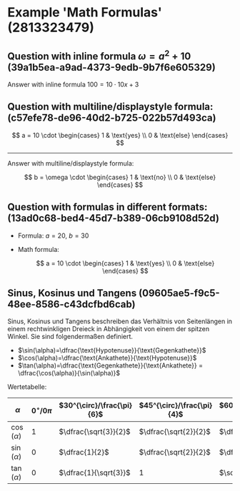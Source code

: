 # Example 'Math Formulas' (2813323479)

## Question with inline formula $\omega = a^2 + 10$ (39a1b5ea-a9ad-4373-9edb-9b7f6e605329)

Answer with inline formula $100 = 10 \cdot 10 x + 3$

## Question with multiline/displaystyle formula: (c57efe78-de96-40d2-b725-022b57d493ca)

$$
a = 10 \cdot \begin{cases}
1 & \text{yes} \\
0 & \text{else}
\end{cases}
$$

---

Answer with multiline/displaystyle formula:

$$
b = \omega \cdot \begin{cases}
1 & \text{no} \\
0 & \text{else}
\end{cases}
$$

## Question with formulas in different formats: (13ad0c68-bed4-45d7-b389-06cb9108d52d)

- Formula: $a = 20$, $b = 30$
- Math formula:

  $$
  a = 10 \cdot \begin{cases}
  1 & \text{yes} \\
  0 & \text{else}
  \end{cases}
  $$

## Sinus, Kosinus und Tangens (09605ae5-f9c5-48ee-8586-c43dcfbd6cab)

Sinus, Kosinus und Tangens beschreiben das Verhältnis von Seitenlängen in einem rechtwinkligen Dreieck in Abhängigkeit von einem der spitzen Winkel. Sie sind folgendermaßen definiert.

- $\sin(\alpha)=\dfrac{\text{Hypotenuse}}{\text{Gegenkathete}}$
- $\cos⁡(\alpha)=\dfrac{\text{Ankathete}}{\text{Hypotenuse}}$
- $\tan⁡(\alpha)=\dfrac{\text{Gegenkathete}}{\text{Ankathete}} = \dfrac{\cos(\alpha)}{\sin(\alpha)}$

Wertetabelle:

| $\alpha$            | $0^{\circ}/0 \pi$ | $30^{\circ}/\frac{\pi}{6}$ | $45^{\circ}/\frac{\pi}{4}$ | $60^{\circ}/\frac{\pi}{3}$ | $90^{\circ}/\frac{\pi}{2}$ | $180^{\circ}/\pi$ |
| ------------ | ---- | ------ | ------ | ------ | ------ | ------ |
| $\cos⁡(\alpha)$ | $1$ | $\dfrac{\sqrt{3}}{2}$ | $\dfrac{\sqrt{2}}{2}$ | $\dfrac{1}{2}$ | $0$ | $-1$ |
| $\sin(\alpha)$ | $0$ | $\dfrac{1}{2}$ | $\dfrac{\sqrt{2}}{2}$ | $\dfrac{\sqrt{3}}{2}$ | $1$ | $0$ |
| $\tan(\alpha)$ | $0$ | $\dfrac{1}{\sqrt{3}}$ | $1$ | $\sqrt{3}$ | invalid | $0$ |
